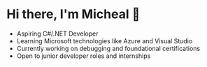 # Hi there, I'm Micheal 👋
- Aspiring C#/.NET Developer
- Learning Microsoft technologies like Azure and Visual Studio
- Currently working on debugging and foundational certifications
- Open to junior developer roles and internships
<!--
**MileyDev/MileyDev** is a ✨ _special_ ✨ repository because its `README.md` (this file) appears on your GitHub profile.

Here are some ideas to get you started:

- 🔭 I’m currently working on ...
- 🌱 I’m currently learning ...
- 👯 I’m looking to collaborate on ...
- 🤔 I’m looking for help with ...
- 💬 Ask me about ...
- 📫 How to reach me: ...
- 😄 Pronouns: ...
- ⚡ Fun fact: ...
-->
